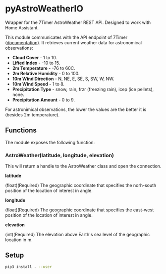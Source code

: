 # pyAstroWeatherIO

Wrapper for the 7Timer AstroWeather REST API. Designed to work with Home Assistant.

This module communicates with the API endpoint of 7Timer ([documentation](http://www.7timer.info/doc.php)). It retrieves current weather data for astronomical observations:

* **Cloud Cover** - 1 to 10.
* **Lifted Index** - -10 to 15.
* **2m Temperature** - -76 to 60C.
* **2m Relative Humidity** - 0 to 100.
* **10m Wind Direction** - N, NE, E, SE, S, SW, W, NW.
* **10m Wind Speed** - 1 to 8.
* **Precipitation Type** - snow, rain, frzr (freezing rain), icep (ice pellets), none.
* **Precipitation Amount** - 0 to 9.

For astronimical observations, the lower the values are the better it is (besides 2m temperature).

## Functions

The module exposes the following function:

### AstroWeather(latitude, longitude, elevation)

This will return a handle to the AstroWeather class and open the connection.

**latitude**

(float)(Required) The geographic coordinate that specifies the norh-south position of the location of interest in angle.

**longitude**

(float)(Required) The geographic coordinate that specifies the east-west position of the location of interest in angle.

**elevation**

(int)(Required) The elevation above Earth's sea level of the geographic location in m.

## Setup

```sh
pip3 install . --user
```
